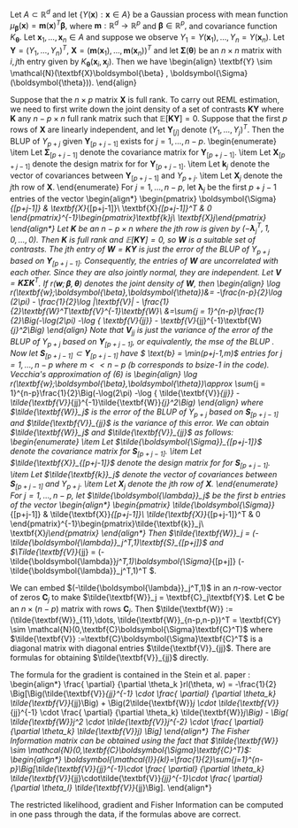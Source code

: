
Let $A \subset \mathbb{R}^d$ and let $\{Y(\textbf{x}): \textbf{x} \in A\}$ be a Gaussian process with mean function $\mu_{\boldsymbol{\beta}}(\textbf{x}) = \textbf{m}(\textbf{x})^T\boldsymbol{\beta},$ where $\textbf{m}:\mathbb{R}^d \to \mathbb{R}^p$ and $\boldsymbol{\beta} \in \mathbb{R}^p,$ and covariance function $K_{\boldsymbol{\theta}}$. Let $\textbf{x}_1,\dots, \textbf{x}_n \in A$ and suppose we observe $Y_1 = Y(\textbf{x}_1),\dots, Y_n = Y(\textbf{x}_n)$. Let $\textbf{Y} = (Y_1,\dots, Y_n)^T,$ $\textbf{X} = (\textbf{m}(\textbf{x}_1), \dots,  \textbf{m}(\textbf{x}_n) )^T$ and let $\boldsymbol{\Sigma}(\boldsymbol{\theta})$ be an $n\times n$ matrix with $i,j$th entry given by $K_{\boldsymbol{\theta}}(\textbf{x}_i,\textbf{x}_j)$. Then we have
\begin{align}
    \textbf{Y} \sim \mathcal{N}(\textbf{X}\boldsymbol{\beta} , \boldsymbol{\Sigma}(\boldsymbol{\theta})).
\end{align}

Suppose that the $n \times p$ matrix $\textbf{X}$ is full rank. To carry out REML estimation, we need to first write down the joint density of a set of contrasts $\textbf{KY}$ where $\textbf{K}$ any $n-p\times n$ full rank matrix such that $\mathbb{E}[\textbf{KY}] = 0$. Suppose that the first $p$ rows of $\textbf{X}$ are linearly independent, and let $\textbf{Y}_{[j]}$ denote $(Y_1,\dots, Y_j)^T.$ Then the BLUP of $Y_{p+j}$ given $\textbf{Y}_{[p+j-1]}$ exists for $j = 1,\dots, n-p$.
\begin{enumerate}
    \item 
    Let $\boldsymbol{\Sigma}_{[p+j-1]}$ denote the covariance matrix for $\textbf{Y}_{[p+j-1]}$.
    \item 
    Let $\textbf{X}_{[p+j-1]}$ denote the design matrix for for $\textbf{Y}_{[p+j-1]}$.
    \item 
    Let $\textbf{k}_j$ denote the vector of covariances between $\textbf{Y}_{[p+j-1]}$ and $Y_{p+j}$.
    \item 
    Let $\textbf{X}_j$ denote the $j$th row of $\textbf{X}$.
\end{enumerate}
For $j = 1,\dots, n-p,$ let $\boldsymbol{\lambda}_j$ be the first $p+j-1$ entries of the vector 
\begin{align*}
    \begin{pmatrix}
    \boldsymbol{\Sigma}_{[p+j-1]} & \textbf{X}_{[p+j-1]}\\
    \textbf{X}_{[p+j-1]}^T & 0
    \end{pmatrix}^{-1}\begin{pmatrix}\textbf{k}_j\\ \textbf{X}_j\end{pmatrix}
\end{align*}
Let $\textbf{K}$ be an $n-p\times n$ where the $j$th row is given by $(-\boldsymbol{\lambda}^T_j,1,0,\dots,0)$. Then $\textbf{K}$  is full rank and $\mathbb{E}[\textbf{KY}] = 0,$ so $\textbf{W}$ is a suitable set of contrasts. The $j$th entry of $\textbf{W} = \textbf{KY}$ is just the error of the BLUP of $Y_{p+j}$ based on $\textbf{Y}_{[p+j-1]}$.
Consequently, the entries of $\textbf{W}$ are uncorrelated with each other. Since they are also jointly normal, they are independent. Let $\textbf{V} = \textbf{K}\boldsymbol{\Sigma} \textbf{K}^T$.  If $r(\textbf{w};\boldsymbol{\beta},\boldsymbol{\theta})$ denotes the joint density of $\textbf{W},$ then
\begin{align}
    \log r(\textbf{w};\boldsymbol{\beta},\boldsymbol{\theta})&= -\frac{n-p}{2}\log (2\pi) - \frac{1}{2}\log |\textbf{V}| - \frac{1}{2}\textbf{W}^T\textbf{V}^{-1}\textbf{W}\\
    &=\sum_{j = 1}^{n-p}\frac{1}{2}\Big(-\log(2\pi) -\log { \textbf{V}_{jj}} - \textbf{V}_{jj}^{-1}\textbf{W}_{j}^2\Big)
\end{align}
Note that $\textbf{V}_{jj}$ is just the variance of the error of the BLUP of $Y_{p+j}$ based on $\textbf{Y}_{[p+j-1]},$ or equivalently, the mse of the BLUP . Now let $\textbf{S}_{[p+j-1]}\subset \textbf{Y}_{[p+j-1]}$ have $ \text{b} = \min(p+j-1,m)$ entries for $j=1,\dots,n-p$ where $m<< n-p$ ($b$ corresponds to bsize-1 in the code).
Vecchia's approximation of (6) is 
\begin{align}
    \log r(\textbf{w};\boldsymbol{\beta},\boldsymbol{\theta})\approx \sum_{j = 1}^{n-p}\frac{1}{2}\Big(-\log(2\pi) -\log { \tilde{\textbf{V}}_{jj}} - \tilde{\textbf{V}}_{jj}^{-1}\tilde{\textbf{W}}_{j}^2\Big)
\end{align}
where $\tilde{\textbf{W}}_j$ is the error of the BLUP of $Y_{p+j}$ based on $\textbf{S}_{[p+j-1]}$ and $\tilde{\textbf{V}}_{jj}$ is the variance of this error. We can obtain $\tilde{\textbf{W}}_j$ and $\tilde{\textbf{V}}_{jj}$ as follows:
\begin{enumerate}
    \item 
    Let $\tilde{\boldsymbol{\Sigma}}_{[p+j-1]}$ denote the covariance matrix for $\textbf{S}_{[p+j-1]}$.
    \item 
    Let $\tilde{\textbf{X}}_{[p+j-1]}$ denote the design matrix for for $\textbf{S}_{[p+j-1]}$.
    \item 
    Let $\tilde{\textbf{k}}_j$ denote the vector of covariances between $\textbf{S}_{[p+j-1]}$ and $Y_{p+j}$.
    \item 
    Let $\textbf{X}_j$ denote the $j$th row of $\textbf{X}$.
\end{enumerate}
For $j = 1,\dots, n-p,$ let $\tilde{\boldsymbol{\lambda}}_j$ be the first $b$ entries of the vector 
\begin{align*}
    \begin{pmatrix}
    \tilde{\boldsymbol{\Sigma}}_{[p+j-1]} & \tilde{\textbf{X}}_{[p+j-1]}\\
    \tilde{\textbf{X}}_{[p+j-1]}^T & 0
    \end{pmatrix}^{-1}\begin{pmatrix}\tilde{\textbf{k}}_j\\ \textbf{X}_j\end{pmatrix}
\end{align*}
Then $\tilde{\textbf{W}}_j = (-\tilde{\boldsymbol{\lambda}}_j^T,1)\textbf{S}_{[p+j]}$ and $\Tilde{\textbf{V}}_{jj} = (-\tilde{\boldsymbol{\lambda}}_j^T,1)\boldsymbol{\Sigma}_{[p+j]} (-\tilde{\boldsymbol{\lambda}}_j^T,1)^T $. 

We can embed $(-\tilde{\boldsymbol{\lambda}}_j^T,1)$ in an $n$-row-vector of zeros $\textbf{C}_j$ to make $\tilde{\textbf{W}}_j = \textbf{C}_j\textbf{Y}$. Let $\textbf{C}$ be an $n \times (n-p)$ matrix with rows $\textbf{C}_j$.  Then $\tilde{\textbf{W}} :=(\tilde{\textbf{W}}_{11},\dots, \tilde{\textbf{W}}_{n-p,n-p})^T = \textbf{CY} \sim \mathcal{N}(0,\textbf{C}\boldsymbol{\Sigma}\textbf{C}^T)$  where $\tilde{\textbf{V}} :=\textbf{C}\boldsymbol{\Sigma}\textbf{C}^T$ is a diagonal matrix with diagonal entries $\tilde{\textbf{V}}_{jj}$. There are formulas for obtaining $\tilde{\textbf{V}}_{jj}$ directly.


The  formula for the gradient is contained in the Stein et al. paper :
\begin{align*}
   \frac{ \partial} {\partial \theta_k }rl(\theta, w) = -\frac{1}{2} \Big[\Big(\tilde{\textbf{V}}_{jj}^{-1} \cdot  \frac{ \partial} {\partial \theta_k}  \tilde{\textbf{V}}_{jj}\Big) + \Big(2\tilde{\textbf{W}}_j \cdot \tilde{\textbf{V}}_{jj}^{-1} \cdot  \frac{ \partial} {\partial \theta_k} \tilde{\textbf{W}}_j\Big) - \Big( \tilde{\textbf{W}}_j^2 \cdot \tilde{\textbf{V}}_j^{-2} \cdot  \frac{ \partial} {\partial \theta_k} \tilde{\textbf{V}}_j) \Big]
\end{align*}
The Fisher Information matrix can be obtained using the fact that $\tilde{\textbf{W}} \sim \mathcal{N}(0,\textbf{C}\boldsymbol{\Sigma}\textbf{C}^T)$:
\begin{align*}
    \boldsymbol{\mathcal{I}}_{kl}=\frac{1}{2}\sum_{j=1}^{n-p}\Big[\tilde{\textbf{V}}_{jj}^{-1}\cdot \frac{ \partial} {\partial \theta_k}  \tilde{\textbf{V}}_{jj}\cdot\tilde{\textbf{V}}_{jj}^{-1}\cdot  \frac{ \partial} {\partial \theta_l}  \tilde{\textbf{V}}_{jj}\Big].
\end{align*}

The restricted likelihood, gradient and Fisher Information can be computed in one pass through the data, if the formulas above are correct.
